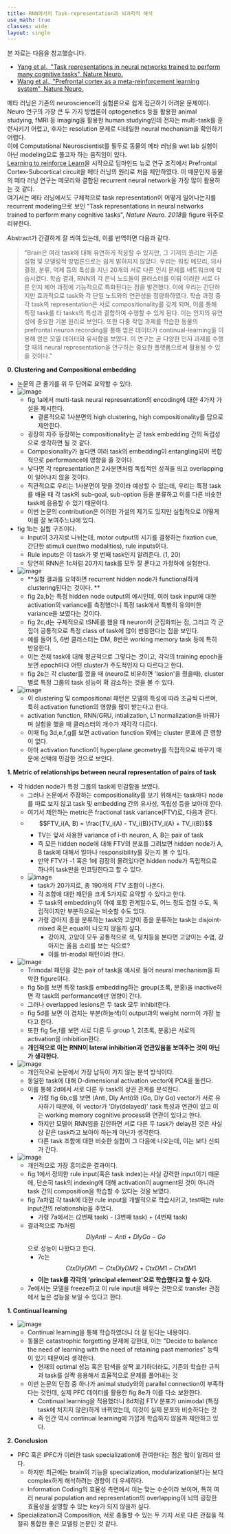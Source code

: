 ```yaml
---
title: RNN에서의 Task-representation과 뇌과학적 해석
use_math: true
classes: wide
layout: single
---  
```


본 자료는 다음을 참고했습니다.  
- [Yang et al., "Task representations in neural networks trained to perform many cognitive tasks", Nature Neuro.](https://www.nature.com/articles/s41593-018-0310-2#Sec32)  
- [Wang et al., "Prefrontal cortex as a meta-reinforcement learning system", Nature Neuro.](https://www.nature.com/articles/s41593-018-0147-8.pdf?source=post_page---------------------------)  
  
  
메타 러닝은 기존의 neuroscience의 실험론으로 쉽게 접근하기 어려운 문제이다. Neuro 연구의 가장 큰 두 가지 방법론이 optogenetics 등을 활용한 animal studying, fMRI 등 imaging을 활용한 human studying인데 전자는 multi-task를 훈련시키기 어렵고, 후자는 resolution 문제로 디테일한 neural mechanism을 확인하기 어렵다.  
이에 Computational Neuroscientist를 필두로 동물의 메타 러닝을 wet lab 실험이 아닌 modeling으로 풀고자 하는 움직임이 있다.   
[Learning to reinforce Learn](https://arxiv.org/abs/1611.05763)을 시작으로 딥마인드 뉴로 연구 조직에서 Prefrontal Cortex-Subcortical circuit을 메타 러닝의 원리로 처음 제안하였다. 이 때문인지 동물의 메타 러닝 연구는 메모리와 결합된 recurrent neural network을 가장 많이 활용하는 것 같다.   
여기서는 메타 러닝에서도 구체적으로 task representation이 어떻게 일어나는지를 recurrent modeling으로 보인 "Task representations in neural networks trained to perform many cognitive tasks", *Nature Neuro. 2018*을 figure 위주로 리뷰한다.   
  
  
Abstract가 간결하게 잘 씌여 있는데, 이를 번역하면 다음과 같다.  
> "Brain은 여러 task에 대해 유연하게 적응할 수 있지만, 그 기저의 원리는 기존 실험 및 모델링적 방법론으로는 쉽게 밝혀지지 않았다. 
우리는 워킹 메모리, 의사 결정, 분류, 억제 등의 특성을 지닌 20개의 서로 다른 인지 문제를 네트워크에 학습시켰다. 
학습 결과, RNN의 각 은닉 노드들이 클러스터를 이뤄 이러한 서로 다른 인지 제어 과정에 기능적으로 특화된다는 점을 발견했다. 
이에 우리는 간단하지만 효과적으로 task와 각 단일 노드와의 연관성을 정량화하였다. 
학습 과정 중 각 task의 representation은 서로 compositionality를 갖게 되며, 
이를 통해 특정 task를 타 tasks의 특성과 결합하여 수행할 수 있게 된다. 이는 인지의 유연성에 중요한 기본 원리로 보인다. 
또한 다중 작업 과제를 학습한 동물의 prefrontal neuron recording을 통해 얻은 데이터가 
continual-learning을 이용해 얻은 모델 데이터와 유사함을 보였다. 
이 연구는 곧 다양한 인지 과제를 수행할 때의 neural representation을 연구하는 중요한 플랫폼으로써 활용될 수 있을 것이다."
  
  
**0. Clustering and Compositional embedding**  
- 논문의 큰 줄기를 위 두 단어로 요약할 수 있다.
- ![image](https://user-images.githubusercontent.com/46081019/63837846-306a9400-c9b7-11e9-8e75-524e8e98f9f9.png)  
  - fig 1a에서 multi-task neural representation의 encoding에 대한 4가지 가설을 제시한다.
    - 결론적으로 1사분면의 high clustering, high compositionality를 답으로 제안한다.
  - 굉장히 자주 등장하는 compositionality는 곧 task embedding 간의 독립성으로 생각하면 될 것 같다.
  - Composionality가 높다면 여러 task의 embedding이 entangling되어 복합적으로 performance에 영향을 줄 것이다.
  - 낮다면 각 representation은 2사분면처럼 독립적인 성격을 띄고 overlapping이 일어나지 않을 것이다.
  - 직관적으로 우리는 1사분면이 맞을 것이라 예상할 수 있는데, 우리는 특정 task를 배울 때 각 task의 sub-goal, sub-option 등을 분류하고 
  이를 다른 비슷한 task에 응용할 수 있기 때문이다.
  - 이번 논문의 contribution은 이러한 가설의 제기도 있지만 실험적으로 어떻게 이를 잘 보여주느냐에 있다.
- fig 1b는 실험 구조이다.
  - Input이 3가지로 나뉘는데, motor output의 시기를 결정하는 fixation cue, 간단한 stimuli cue(two modalities), rule inputs이다.
  - Rule inputs은 이 task가 몇 번째 task인지 알려준다. (1, 20)
  - 당연히 RNN은 1c처럼 20가지 task를 모두 잘 푼다고 가정하에 실험한다.
- ![image](https://user-images.githubusercontent.com/46081019/63839496-60fffd00-c9ba-11e9-8100-b72259a8b6bf.png)  
  - **실험 결과를 요약하면 recurrent hidden node가 functional하게 clustering된다는 것이다. **
  - fig 2a,b는 특정 hidden node output의 예시인데, 여러 task input에 대한 activation의 variance를 측정했더니 
  특정 task에서 특별히 유의미한 variance을 보였다는 것이다.
  - fig 2c,d는 구체적으로 tSNE를 했을 때 neuron이 군집화되는 점, 그리고 각 군집이 공통적으로 특정 class of task에 많이 반응한다는 점을 보인다. 
  - 예를 들어 5, 6번 클러스터는 DM, 8번은 working memory task 등에 특히 반응한다. 
  - 이는 전체 task에 대해 평균적으로 그렇다는 것이고, 각각의 training epoch을 보면 epoch마다 어떤 cluster가 주도적인지 다 다르다고 한다.
  - fig 2e는 각 cluster를 껐을 때 (neuro로 비유하면 'lesion'을 줬을때), cluster별로 특정 그룹의 task 성능이 확 감소하는 것을 볼 수 있다.
- ![image](https://user-images.githubusercontent.com/46081019/63840108-6f9ae400-c9bb-11e9-9e43-17954285c639.png)  
  - 이 clustering 및 compositional 패턴은 모델의 특성에 따라 조금씩 다르며, 특히 activation function의 영향을 많이 받는다고 한다.
  - activation function, RNN/GRU, intialization, L1 normalization을 바꿔가며 실험을 했을 때 클러스터의 개수가 제각각 다르다.
  - 이때 fig 3d,e,f,g를 보면 activation function 외에는 cluster 분포에 큰 영향이 없다.
  - 아마 activation function이 hyperplane geometry를 직접적으로 바꾸기 때문에 선택에 민감한 것으로 보인다.
  
**1. Metric of relationships between neural representation of pairs of task**  
- 각 hidden node가 특정 그룹의 task에 민감함을 보였다. 
  - 그러나 논문에서 주장하는 compositionality를 보기 위해서는 task마다 node를 따로 보지 않고 task 및 embedding 간의 유사성, 독립성 등을 보아야 한다. 
  - 여기서 제안하는 metric은 fractional task variance(FTV)로, 다음과 같다.
  - $$FTV_i(A, B) = \frac{TV_i(A) - TV_i(B)}{TV_i(A) + TV_i(B)}$$
    - TV는 앞서 사용한 variance of i-th neuron, A, B는 pair of task
    - 즉 모든 hidden node에 대해 FTV의 분포를 그려보면 hidden node가 A, B task에 대해서 얼마나 responsibility를 갖는지 볼 수 있다.
    - 만약 FTV가 -1 혹은 1에 굉장히 몰려있다면 hidden node가 독립적으로 하나의 task만을 인코딩한다고 할 수 있다.
  - ![image](https://user-images.githubusercontent.com/46081019/63840711-80982500-c9bc-11e9-9110-09be7b92b904.png)  
    - task가 20가지로, 총 190개의 FTV 조합이 나온다.
    - 각 조합에 대한 패턴을 크게 5가지로 요약할 수 있다고 한다.
    - 두 task의 embedding이 아예 포함 관계일수도, 어느 정도 겹칠 수도, 독립적이지만 부분적으로는 비슷할 수도 있다.
    - 가령 강아지 종을 분류하는 task와 고양이 종을 분류하는 task는 disjoint-mixed 혹은 equal이 나오지 않을까 싶다.
      - 강아지, 고양이 모두 공통적으로 색, 덩치등을 본다면 고양이는 수염, 강아지는 울음 소리를 보는 식으로?
      - 이를 tri-modal 패턴이라 한다.
- ![image](https://user-images.githubusercontent.com/46081019/63841039-074d0200-c9bd-11e9-99e2-2680a4022480.png)  
  - Trimodal 패턴을 갖는 pair of task을 예시로 들어 neural mechanism을 파악한 figure이다.
  - fig 5b를 보면 특정 task를 embedding하는 group(초록, 분홍)을 inactive하면 각 task의 performance에만 영향이 간다.
  - 그러나 overlapped lesions은 두 task 모두 inhibit한다.
  - fig 5d를 보면 이 겹치는 부분(하늘색)이 output과의 weight norm이 가장 높다고 한다.
  - 또한 fig 5e,f를 보면 서로 다른 두 group 1, 2(초록, 분홍)은 서로의 activation을 inhibition한다.
  - **개인적으로 이는 RNN이 lateral inhibition과 연관있음을 보여주는 것이 아닌가 생각한다.**
- ![image](https://user-images.githubusercontent.com/46081019/63841367-a5d96300-c9bd-11e9-8f3a-cd1e2639201b.png)  
  - 개인적으로 논문에서 가장 납득이 가지 않는 분석 방식이다.
  - 동일한 task에 대해 D-dimensional activation vector에 PCA을 돌린다.
  - 이를 통해 2d에서 서로 다른 두 task의 상관 관계를 분석한다.
    - 가령 fig 6b,c를 보면 (Anti, Dly Anti)와 (Go, Dly Go) vector가 서로 유사하기 때문에, 
    이 vector가 'Dly(delayed)' task 특성과 연관이 있고 이는 working memory cognitive process와 연관이 있다고 한다.
    - 하지만 모델이 RNN임을 감안하면 서로 다른 두 task가 delay된 것은 사실상 같은 task라고 보아야 하는게 아닌가 생각한다.
    - 다른 task 조합에 대한 비슷한 실험이 그 다음에 나오는데, 이는 보다 신뢰가 간다.
- ![image](https://user-images.githubusercontent.com/46081019/63841665-2c8e4000-c9be-11e9-8fce-fac9d453f2be.png)  
  - 개인적으로 가장 흥미로운 결과이다.
  - fig 1에서 정의한 rule input(혹은 task index)는 사실 강력한 input이기 때문에, 단순히 task의 indexing에 대해 activation이 augment된 것이 아니라 
  task 간의 composition을 학습할 수 있다는 것을 보였다.
  - fig 7a처럼 각 task에 대한 rule input을 개별적으로 학습시키고, test때는 rule input간의 relationship을 주었다.
    - 가령 7a에서는 (2번째 task) - (3번째 task) + (4번째 task)
  - 결과적으로 7b처럼 $$Dly Anti \sim Anti + Dly Go - Go$$으로 성능이 나왔다고 한다.
    - 7c는 $$Ctx Dly DM 1 \sim Ctx Dly DM 2 + Ctx DM 1 - Ctx DM 1$$
    - **이는 task를 각각의 'principal element'으로 학습했다고 할 수 있다.**
  - 7e에서는 모델을 freeze하고 이 rule input을 배우는 것만으로 transfer 관점에서 높은 성능을 보일 수 있다고 한다.
  
**1. Continual learning**  
- ![image](https://user-images.githubusercontent.com/46081019/63842130-0321e400-c9bf-11e9-930e-9b02492959f3.png)  
  - Continual learning을 통해 학습하였더니 더 잘 된다는 내용이다.
  - 동물은 catastrophic forgetting 문제에 강한데, 
  이는 "Decide to balance the need of learning with the need of retaining past memories" 능력이 있기 때문이라 생각한다.
    - 현재의 optimal 성능 혹은 탐색을 살짝 포기하더라도, 기존의 학습한 규칙과 task를 살짝 응용해서 효율적으로 문제를 풀어내는 것
  - 이번 논문의 단점 중 하나가 animal study와의 parallel connection이 부족하다는 것인데, 실제 PFC 데이터를 활용한 fig 8e가 이를 다소 보완한다.
    - Continual learning을 적용했더니 8d처럼 FTV 분포가 unimodal (특정 task에 처지지 않은)하게 바뀌었는데, 이것이 실제 분포와 비슷하다는 것
    - 즉 인간 역시 continual learning에 가깝게 학습하지 않을까 제안하고 있다.
  
**2. Conclusion**  
- PFC 혹은 lPFC가 이러한 task specialization에 관여한다는 점은 많이 알려져 있다.
  - 하지만 최근에는 brain의 기능을 specialization, modularization보다는 보다 complex하게 해석하려는 경향이 더 우세하다.
  - Information Coding의 효율성 측면에서 이는 맞는 수순이라 보이며, 특히 여러 neural population and representation의 overlapping이 
  뇌의 굉장한 효율성을 설명할 수 있는 key가 되지 않을까 싶다.
- Specialization과 Composition, 서로 충돌할 수 있는 두 가지 서로 다른 관점을 적절히 통합한 좋은 모델링 논문인 것 같다. 
  
